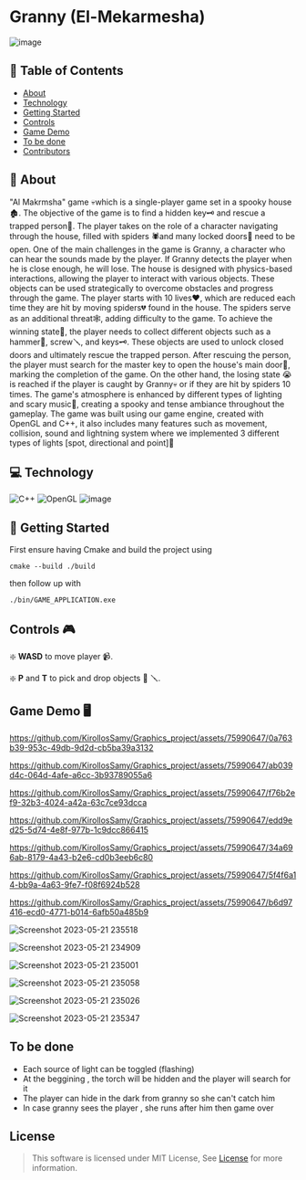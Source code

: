 # Granny (El-Mekarmesha)

![image](https://github.com/KirollosSamy/Graphics_project/assets/75990647/cf78e60e-31fa-423c-9429-c3f90715d7f2)


## 📝 Table of Contents

- [About](#about)
- [Technology](#technolgies)
- [Getting Started](#started)
- [Controls](#controls)
- [Game Demo](#demo)
- [To be done](#extensions)
- [Contributors](#contributors)

## 📙 About <a name = "about"></a>

"Al Makrmsha" game 💀which is a single-player game set in a spooky house🏚️. The objective of the game is to find a hidden key🗝️ and rescue a trapped person🙍. The player takes on the role of a character navigating through the house, filled with spiders 🕷️and many locked doors🔐 need to be open. One of the main challenges in the game is Granny, a character who can hear the sounds made by the player. If Granny detects the player when he is close enough, he will lose. The house is designed with physics-based interactions, allowing the player to interact with various objects. These objects can be used strategically to overcome obstacles and progress through the game. The player starts with 10 lives❤️, which are reduced each time they are hit by moving spiders💔 found in the house. The spiders serve as an additional threat🕸️, adding difficulty to the game. To achieve the winning state🥇, the player needs to collect different objects such as a hammer🔨, screw🪛, and keys🗝️. These objects are used to unlock closed doors and ultimately rescue the trapped person. After rescuing the person, the player must search for the master key to open the house's main door🚪, marking the completion of the game. On the other hand, the losing state 😭is reached if the player is caught by Granny💀 or if they are hit by spiders 10 times. The game's atmosphere is enhanced by different types of lighting and scary music🎵, creating a spooky and tense ambiance throughout the gameplay. The game was built using our game engine, created with OpenGL and C++, it also includes many features such as movement, collision, sound and lightning system where we implemented 3 different types of lights [spot, directional and point]🔦

## 💻 Technology <a name = "technolgies"></a>

![C++](https://img.shields.io/badge/c++-%2300599C.svg?style=for-the-badge&logo=c%2B%2B&logoColor=white) ![OpenGL](https://img.shields.io/badge/OpenGL-%23FFFFFF.svg?style=for-the-badge&logo=opengl) ![image](https://user-images.githubusercontent.com/49572294/178163500-d9e59ebc-7653-4e61-be80-fa49c2c9e505.png)

## 🚀 Getting Started <a name = "started"></a>

First ensure having Cmake and build the project using

```
cmake --build ./build
```

then follow up with

```
./bin/GAME_APPLICATION.exe
```

## Controls 🎮 <a name = "controls"></a>

❇️ **WASD** to move player 📹.

❇️ **P** and **T** to pick and drop objects 🔑 🪛.

## Game Demo 🖥️ <a name = "demo"></a>


https://github.com/KirollosSamy/Graphics_project/assets/75990647/0a763b39-953c-49db-9d2d-cb5ba39a3132



https://github.com/KirollosSamy/Graphics_project/assets/75990647/ab039d4c-064d-4afe-a6cc-3b93789055a6




https://github.com/KirollosSamy/Graphics_project/assets/75990647/f76b2ef9-32b3-4024-a42a-63c7ce93dcca




https://github.com/KirollosSamy/Graphics_project/assets/75990647/edd9ed25-5d74-4e8f-977b-1c9dcc866415




https://github.com/KirollosSamy/Graphics_project/assets/75990647/34a696ab-8179-4a43-b2e6-cd0b3eeb6c80




https://github.com/KirollosSamy/Graphics_project/assets/75990647/5f4f6a14-bb9a-4a63-9fe7-f08f6924b528




https://github.com/KirollosSamy/Graphics_project/assets/75990647/b6d97416-ecd0-4771-b014-6afb50a485b9






![Screenshot 2023-05-21 235518](https://github.com/KirollosSamy/Graphics_project/assets/75990647/9c42b846-fc31-4f7e-ba6b-ec68387523ab)

![Screenshot 2023-05-21 234909](https://github.com/KirollosSamy/Graphics_project/assets/75990647/bb9656e8-a36f-45c3-8f65-41387b0229fe)

![Screenshot 2023-05-21 235001](https://github.com/KirollosSamy/Graphics_project/assets/75990647/6b1d2f43-2294-4322-9e9f-838c925e9556)

![Screenshot 2023-05-21 235058](https://github.com/KirollosSamy/Graphics_project/assets/75990647/ceaae4cd-21a5-4ba5-92ff-3bf9ab382b74)

![Screenshot 2023-05-21 235026](https://github.com/KirollosSamy/Graphics_project/assets/75990647/85b8512a-ed3a-4cfb-9249-adf53abeab30)

![Screenshot 2023-05-21 235347](https://github.com/KirollosSamy/Graphics_project/assets/75990647/62a1a960-4377-48d7-9357-2886a6aca72b)

## To be done <a name = "extensions"></a>
- Each source of light can be toggled (flashing) 
- At the beggining , the torch will be hidden and the player will search for it 
- The player can hide in the dark from granny so she can't catch him 
- In case granny sees the player , she runs after him then game over


## License

> This software is licensed under MIT License, See [License](https://github.com/Waer1/Crazy-Delivery/blob/master/LICENSE.txt) for more information.
